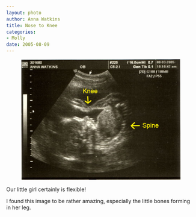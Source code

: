 ```yaml
--- 
layout: photo
author: Anna Watkins
title: Nose to Knee
categories: 
- Molly
date: 2005-08-09
---
```


<figure><img class="photo" src="/photos/Knee-Nose.jpg"></figure>

Our little girl certainly is flexible!

I found this image to be rather amazing, especially the little bones forming
in her leg.

